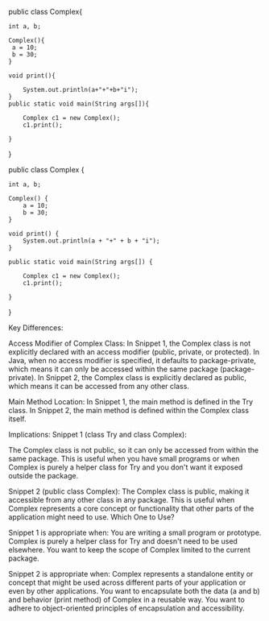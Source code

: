 public class Complex{

	int a, b;

	Complex(){
	 a = 10;
	 b = 30;
	}
	
	void print(){

		System.out.println(a+"+"+b+"i");
	}
	public static void main(String args[]){
		
		Complex c1 = new Complex();
		c1.print();

	}

} 


public class Complex {

    int a, b;

    Complex() {
        a = 10;
        b = 30;
    }
    
    void print() {
        System.out.println(a + "+" + b + "i");
    }

    public static void main(String args[]) {
        
        Complex c1 = new Complex();
        c1.print();

    }

}



Key Differences:

Access Modifier of Complex Class:
In Snippet 1, the Complex class is not explicitly declared with an access modifier (public, private, or protected). In Java, when no access modifier is specified, it defaults to package-private, which means it can only be accessed within the same package (package-private).
In Snippet 2, the Complex class is explicitly declared as public, which means it can be accessed from any other class.

Main Method Location:
In Snippet 1, the main method is defined in the Try class.
In Snippet 2, the main method is defined within the Complex class itself.

Implications:
Snippet 1 (class Try and class Complex):

The Complex class is not public, so it can only be accessed from within the same package. This is useful when you have small programs or when Complex is purely a helper class for Try and you don't want it exposed outside the package.

Snippet 2 (public class Complex):
The Complex class is public, making it accessible from any other class in any package. This is useful when Complex represents a core concept or functionality that other parts of the application might need to use.
Which One to Use?

Snippet 1 is appropriate when:
You are writing a small program or prototype.
Complex is purely a helper class for Try and doesn't need to be used elsewhere.
You want to keep the scope of Complex limited to the current package.

Snippet 2 is appropriate when:
Complex represents a standalone entity or concept that might be used across different parts of your application or even by other applications.
You want to encapsulate both the data (a and b) and behavior (print method) of Complex in a reusable way.
You want to adhere to object-oriented principles of encapsulation and accessibility.